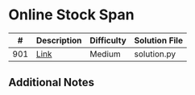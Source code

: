 # Online Stock Span
|#|Description|Difficulty|Solution File|
|-|-|-|-|
|901|[Link](https://leetcode.com/problems/online-stock-span/)|Medium|solution.py|

## Additional Notes
